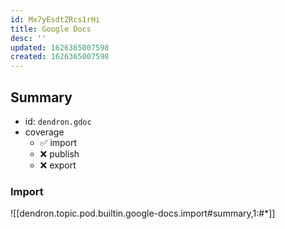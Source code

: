 ```yaml
---
id: Mx7yEsdtZRcs1rHi
title: Google Docs
desc: ''
updated: 1626365007598
created: 1626365007598
---
```


## Summary
- id: `dendron.gdoc`
- coverage
  - ✅ import
  - ❌ publish
  - ❌ export
  

### Import
![[dendron.topic.pod.builtin.google-docs.import#summary,1:#*]]